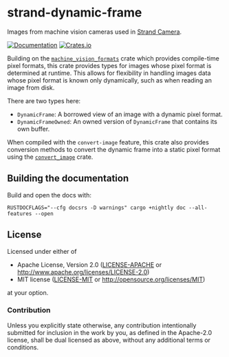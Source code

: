 # strand-dynamic-frame

Images from machine vision cameras used in [Strand Camera](https://strawlab.org/strand-cam).

[![Documentation](https://docs.rs/strand-dynamic-frame/badge.svg)](https://docs.rs/strand-dynamic-frame/)
[![Crates.io](https://img.shields.io/crates/v/strand-dynamic-frame.svg)](https://crates.io/crates/strand-dynamic-frame)

Building on the
[`machine_vision_formats`](https://docs.rs/machine-vision-formats) crate which
provides compile-time pixel formats, this crate provides types for images whose
pixel format is determined at runtime. This allows for flexibility in handling
images data whose pixel format is known only dynamically, such as when reading
an image from disk.

There are two types here:
- `DynamicFrame`: A borrowed view of an image with a dynamic pixel format.
- `DynamicFrameOwned`: An owned version of `DynamicFrame` that contains
  its own buffer.

When compiled with the `convert-image` feature, this crate also provides
conversion methods to convert the dynamic frame into a static pixel format
using the [`convert_image`](https://docs.rs/convert-image) crate.

## Building the documentation

Build and open the docs with:

    RUSTDOCFLAGS="--cfg docsrs -D warnings" cargo +nightly doc --all-features --open

## License

Licensed under either of

- Apache License, Version 2.0 ([LICENSE-APACHE](LICENSE-APACHE) or <http://www.apache.org/licenses/LICENSE-2.0>)
- MIT license ([LICENSE-MIT](LICENSE-MIT) or
<http://opensource.org/licenses/MIT>)

at your option.

### Contribution

Unless you explicitly state otherwise, any contribution intentionally submitted
for inclusion in the work by you, as defined in the Apache-2.0 license, shall be
dual licensed as above, without any additional terms or conditions.

